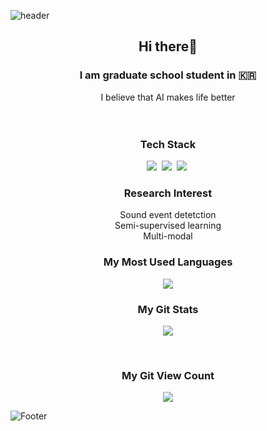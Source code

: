 ![header](https://capsule-render.vercel.app/api?type=waving&color=auto&height=200&section=header&text=HelloWorld!%20🥳&fontSize=50&animation=twinkling)

<h2 align="center"> Hi there👋</h2>
<h3 align="center">I am graduate school student in 🇰🇷</h3>
<p align="center">
I believe that AI makes life better<br/>
<br/><br/>
  
</p>

<h3 align="center"> Tech Stack </h3>
<p align="center">
  <img src="https://img.shields.io/badge/python-ffb13b?style=flat&logo=python&logoColor=white"/></a>&nbsp 
  <img src="https://img.shields.io/badge/pytorch-005571?style=flat&logo=pytorch&logoColor=white"/></a>&nbsp
  <img src="https://img.shields.io/badge/NodeJS-11B48A?style=flat&logo=docker&logoColor=white"/></a>&nbsp
  <br>
</p>
<h3 align="center"> Research Interest </h3>
<p align="center">
  Sound event detetction <br/>
  Semi-supervised learning <br/>
  Multi-modal <br/>
</p>
  

<h3 align="center"> My Most Used Languages </h3>
<p align="center">
  <a href="https://github.com/Easy-Hwan">
    <img align="center" src="https://github-readme-stats.vercel.app/api/top-langs/?username=Easy-Hwan&layout=compact&show_icons=true&show_owner=ture&hide_title=true&theme=nord&hide=Objective%2DC,c,scss,shell,ruby,dart,swift" />
  </a>
</p>
<h3 align="center"> My Git Stats </h3>
<p align="center">
  <a href="https://github.com/Easy-Hwan">
    <img align="center" src="https://github-readme-stats.vercel.app/api?username=Easy-Hwan&hide=contribs,prs&hide_title=true&show_icons=true&include_all_commits=true&theme=nord" />
  </a>
</p>
  
<br>
<h3 align="center"> My Git View Count </h3>
<p align="center">
 <!-- Blog View Count -->
<!-- <a href="https://hits.seeyoufarm.com"><img src="https://hits.seeyoufarm.com/api/count/incr/badge.svg?url=https%3A%2F%2Fvelog.io%2F%40easyhwan&count_bg=%2357C2A0&title_bg=%230A8A5A&icon=bloglovin.svg&icon_color=%23FFFFFF&title=Blog&edge_flat=false"/></a> -->
<!-- Git View Count -->
<a href="https://hits.seeyoufarm.com"><img src="https://hits.seeyoufarm.com/api/count/incr/badge.svg?url=https%3A%2F%2Fgithub.com%2FEasy-Hwan&count_bg=%23747474&title_bg=%23393939&icon=git.svg&icon_color=%23FFFFFF&title=Git&edge_flat=false"/></a>
</p>

![Footer](https://capsule-render.vercel.app/api?type=waving&color=auto&height=100&section=footer)
